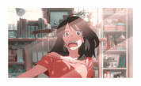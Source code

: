 <p align="center">
  <img src="https://github.com/urside/.github/raw/master/profile/c0f7f8425d62a8d7865b1792f9eaa514.gif" width="50%">
</p>
